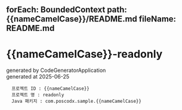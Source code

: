 forEach: BoundedContext
path: {{nameCamelCase}}/README.md
fileName: README.md
---
# {{nameCamelCase}}-readonly

generated by CodeGeneratorApplication  
generated at 2025-06-25

```
  프로젝트 ID : {{nameCamelCase}}
  프로젝트 명 : readonly
  Java 패키지 : com.poscodx.sample.{{nameCamelCase}}
```
